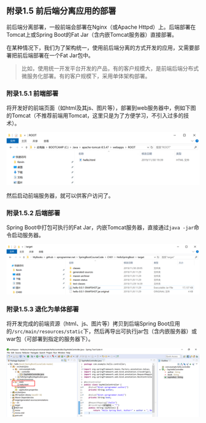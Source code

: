 ## 附录1.5 前后端分离应用的部署

前后端分离部署，一般前端会部署在Nginx（或Apache Httpd）上。后端部署在Tomcat上或Spring Boot的Fat Jar（含内嵌Tomcat服务器）直接部署。

在某种情况下，我们为了架构统一，使用前后端分离的方式开发的应用，又需要部署把前后端部署在一个Fat Jar包中。

> 比如，使用统一开发平台开发的产品，有的客户规模大，是前端后端分布式微服务化部署。有的客户规模下，采用单体架构部署。

### 附录1.5.1 前端部署

将开发好的前端页面（如html及其js、图片等），部署到web服务器中，例如下图的Tomcat（不推荐前端用Tomcat，这里只是为了方便学习，不引入过多的技术）。

![image-20191130213931775](images/image-20191130213931775.png)

然后启动前端服务器，就可以供客户访问了。

### 附录1.5.2 后端部署

Spring Boot中打包可执行的Fat Jar，内嵌Tomcat服务器，直接通过`java -jar`命令启动服务器。

![image-20191130214747759](images/image-20191130214747759.png)

### 附录1.5.3 退化为单体部署

将开发完成的前端资源（html、js、图片等）拷贝到后端Spring Boot应用的`/src/main/resources/static`下，然后再导出可执行jar包（含内嵌服务器）或war包（可部署到指定的服务器下）。

![image-20191130214913654](images/image-20191130214913654.png)